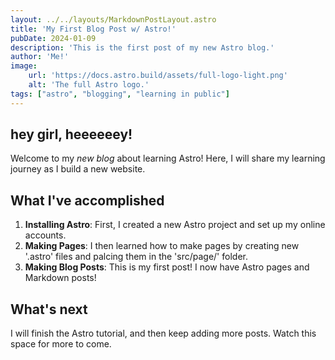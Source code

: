```yaml
---
layout: ../../layouts/MarkdownPostLayout.astro
title: 'My First Blog Post w/ Astro!'
pubDate: 2024-01-09
description: 'This is the first post of my new Astro blog.'
author: 'Me!'
image:
    url: 'https://docs.astro.build/assets/full-logo-light.png'
    alt: 'The full Astro logo.'
tags: ["astro", "blogging", "learning in public"]
---
```


## hey girl, heeeeeey!

Welcome to my _new blog_ about learning Astro! Here, I will share my learning journey as I build a new website.

## What I've accomplished

1. **Installing Astro**: First, I created a new Astro project and set up my online accounts. 
2. **Making Pages**: I then learned how to make pages by creating new '.astro' files and palcing them in the 'src/page/' folder. 
3. **Making Blog Posts**: This is my first post! I now have Astro pages and Markdown posts!

## What's next

I will finish the Astro tutorial, and then keep adding more posts. Watch this space for more to come. 